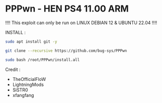 # PPPwn - HEN PS4 11.00 ARM

!!!!  This exploit can only be run on LINUX DEBIAN 12 & UBUNTU 22.04 !!!!

INSTALL :
```sh
sudo apt install git -y
```
```sh
git clone --recursive https://github.com/bug-sys/PPPwn
```
```sh
sudo bash /root/PPPwn/install.all
```
Credit : 
- TheOfficialFloW
- LightningMods
- SiSTR0
- xfangfang
